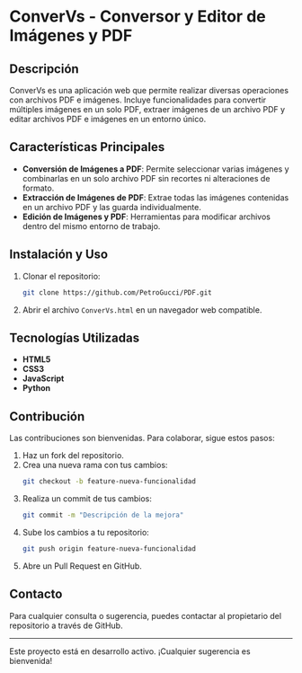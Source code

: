 # ConverVs - Conversor y Editor de Imágenes y PDF

## Descripción
ConverVs es una aplicación web que permite realizar diversas operaciones con archivos PDF e imágenes. Incluye funcionalidades para convertir múltiples imágenes en un solo PDF, extraer imágenes de un archivo PDF y editar archivos PDF e imágenes en un entorno único.

## Características Principales
- **Conversión de Imágenes a PDF**: Permite seleccionar varias imágenes y combinarlas en un solo archivo PDF sin recortes ni alteraciones de formato.
- **Extracción de Imágenes de PDF**: Extrae todas las imágenes contenidas en un archivo PDF y las guarda individualmente.
- **Edición de Imágenes y PDF**: Herramientas para modificar archivos dentro del mismo entorno de trabajo.

## Instalación y Uso
1. Clonar el repositorio:
   ```bash
   git clone https://github.com/PetroGucci/PDF.git
   ```
2. Abrir el archivo `ConverVs.html` en un navegador web compatible.

## Tecnologías Utilizadas
- **HTML5**
- **CSS3**
- **JavaScript**
- **Python**

## Contribución
Las contribuciones son bienvenidas. Para colaborar, sigue estos pasos:
1. Haz un fork del repositorio.
2. Crea una nueva rama con tus cambios:
   ```bash
   git checkout -b feature-nueva-funcionalidad
   ```
3. Realiza un commit de tus cambios:
   ```bash
   git commit -m "Descripción de la mejora"
   ```
4. Sube los cambios a tu repositorio:
   ```bash
   git push origin feature-nueva-funcionalidad
   ```
5. Abre un Pull Request en GitHub.

## Contacto
Para cualquier consulta o sugerencia, puedes contactar al propietario del repositorio a través de GitHub.

---
Este proyecto está en desarrollo activo. ¡Cualquier sugerencia es bienvenida!

